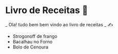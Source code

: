 # Livro de Receitas :orange_book:

_ Ola! tudo bem bem vindo ao livro de receitas _ :writing_hand:

 - Strogonoff de frango
 - Bacalhau no Forno
 - Bolo de Cenoura
